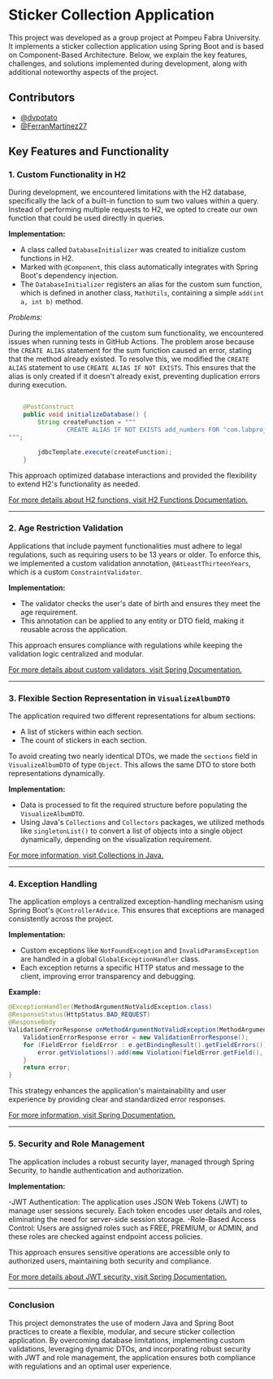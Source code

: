 # Sticker Collection Application

This project was developed as a group project at Pompeu Fabra University. It implements a sticker collection application using Spring Boot and is based on Component-Based Architecture. Below, we explain the key features, challenges, and solutions implemented during development, along with additional noteworthy aspects of the project.

## Contributors

- [@dvpotato](https://github.com/dvpotato) 
- [@FerranMartinez27](https://github.com/FerranMartinez27) 

## **Key Features and Functionality**

### 1. **Custom Functionality in H2**
During development, we encountered limitations with the H2 database, specifically the lack of a built-in function to sum two values within a query. Instead of performing multiple requests to H2, we opted to create our own function that could be used directly in queries.

**Implementation:**
- A class called `DatabaseInitializer` was created to initialize custom functions in H2.
- Marked with `@Component`, this class automatically integrates with Spring Boot's dependency injection.
- The `DatabaseInitializer` registers an alias for the custom sum function, which is defined in another class, `MathUtils`, containing a simple `add(int a, int b)` method.
  
*Problems:*
  
  During the implementation of the custom sum functionality, we encountered issues when running tests in GitHub Actions. The problem arose because the `CREATE ALIAS` statement for the sum function caused an error, stating that the method already existed.
  To resolve this, we modified the `CREATE ALIAS` statement to use `CREATE ALIAS IF NOT EXISTS`. This ensures that the alias is only created if it doesn't already exist, preventing duplication errors during execution.
```java

    @PostConstruct
    public void initializeDatabase() {
        String createFunction = """         
                CREATE ALIAS IF NOT EXISTS add_numbers FOR "com.labproject.component.MathUtils.addNumbers";
""";

        jdbcTemplate.execute(createFunction);
    }
````

  
This approach optimized database interactions and provided the flexibility to extend H2's functionality as needed.

[For more details about H2 functions, visit H2 Functions Documentation.](https://www.h2database.com/html/functions.html)

---

### 2. **Age Restriction Validation**
Applications that include payment functionalities must adhere to legal regulations, such as requiring users to be 13 years or older. To enforce this, we implemented a custom validation annotation, `@AtLeastThirteenYears`, which is a custom `ConstraintValidator`.

**Implementation:**
- The validator checks the user's date of birth and ensures they meet the age requirement.
- This annotation can be applied to any entity or DTO field, making it reusable across the application.

This approach ensures compliance with regulations while keeping the validation logic centralized and modular.

[For more details about custom validators, visit Spring Documentation.](https://docs.spring.io/spring-framework/reference/core/validation/beanvalidation.html)

---

### 3. **Flexible Section Representation in `VisualizeAlbumDTO`**
The application required two different representations for album sections:
- A list of stickers within each section.
- The count of stickers in each section.

To avoid creating two nearly identical DTOs, we made the `sections` field in `VisualizeAlbumDTO` of type `Object`. This allows the same DTO to store both representations dynamically.

**Implementation:**
- Data is processed to fit the required structure before populating the `VisualizeAlbumDTO`.
- Using Java's `Collections` and `Collectors` packages, we utilized methods like `singletonList()` to convert a list of objects into a single object dynamically, depending on the visualization requirement.

[For more information, visit Collections in Java.](https://docs.oracle.com/javase/8/docs/api/java/util/Collections.html)

---
### 4. **Exception Handling**
The application employs a centralized exception-handling mechanism using Spring Boot's `@ControllerAdvice`. This ensures that exceptions are managed consistently across the project.

**Implementation:**
- Custom exceptions like `NotFoundException` and `InvalidParamsException` are handled in a global `GlobalExceptionHandler` class.
- Each exception returns a specific HTTP status and message to the client, improving error transparency and debugging.

**Example:**

```java
@ExceptionHandler(MethodArgumentNotValidException.class)
@ResponseStatus(HttpStatus.BAD_REQUEST)
@ResponseBody
ValidationErrorResponse onMethodArgumentNotValidException(MethodArgumentNotValidException e) {
    ValidationErrorResponse error = new ValidationErrorResponse();
    for (FieldError fieldError : e.getBindingResult().getFieldErrors()) {
        error.getViolations().add(new Violation(fieldError.getField(), fieldError.getDefaultMessage()));
    }
    return error;
}
````
This strategy enhances the application's maintainability and user experience by providing clear and standardized error responses.

[For more information, visit Spring Documentation.](https://docs.spring.io/spring-framework/reference/web/webmvc/mvc-controller/ann-exceptionhandler.html)

---
### 5.  **Security and Role Management**
The application includes a robust security layer, managed through Spring Security, to handle authentication and authorization.

**Implementation:**

-JWT Authentication: The application uses JSON Web Tokens (JWT) to manage user sessions securely. Each token encodes user details and roles, eliminating the need for server-side session storage.
-Role-Based Access Control: Users are assigned roles such as FREE, PREMIUM, or ADMIN, and these roles are checked against endpoint access policies.

This approach ensures sensitive operations are accessible only to authorized users, maintaining both security and compliance.

[For more details about JWT security, visit Spring Documentation.](https://docs.spring.io/spring-security/reference/servlet/oauth2/resource-server/jwt.html)


---
### **Conclusion**
This project demonstrates the use of modern Java and Spring Boot practices to create a flexible, modular, and secure sticker collection application. By overcoming database limitations, implementing custom validations, leveraging dynamic DTOs, and incorporating robust security with JWT and role management, the application ensures both compliance with regulations and an optimal user experience.
